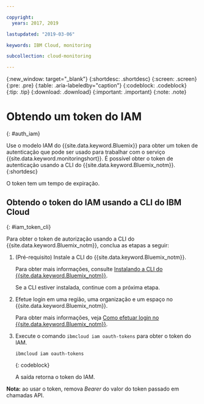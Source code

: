 ```yaml
---

copyright:
  years: 2017, 2019

lastupdated: "2019-03-06"

keywords: IBM Cloud, monitoring

subcollection: cloud-monitoring

---
```


{:new_window: target="_blank"}
{:shortdesc: .shortdesc}
{:screen: .screen}
{:pre: .pre}
{:table: .aria-labeledby="caption"}
{:codeblock: .codeblock}
{:tip: .tip}
{:download: .download}
{:important: .important}
{:note: .note}


# Obtendo um token do IAM
{: #auth_iam}

Use o modelo IAM do {{site.data.keyword.Bluemix}} para obter um token de autenticação que pode ser usado para trabalhar com o serviço {{site.data.keyword.monitoringshort}}. É possível obter o token de autenticação usando a CLI do {{site.data.keyword.Bluemix_notm}}.
{:shortdesc}

O token tem um tempo de expiração. 

## Obtendo o token do IAM usando a CLI do IBM Cloud 
{: #iam_token_cli}

Para obter o token de autorização usando a CLI do {{site.data.keyword.Bluemix_notm}}, conclua as etapas a seguir:

1. (Pré-requisito) Instale a CLI do {{site.data.keyword.Bluemix_notm}}.

   Para obter mais informações, consulte [Instalando a CLI do {{site.data.keyword.Bluemix_notm}}](/docs/services/cloud-monitoring/qa?topic=cloud-monitoring-cli_qa#cli_qa).
   
   Se a CLI estiver instalada, continue com a próxima etapa.
    
2. Efetue login em uma região, uma organização e um espaço no {{site.data.keyword.Bluemix_notm}}. 

    Para obter mais informações, veja [Como efetuar login no {{site.data.keyword.Bluemix_notm}}](/docs/services/cloud-monitoring/qa?topic=cloud-monitoring-cli_qa#login).
	
3. Execute o comando `ibmcloud iam oauth-tokens` para obter o token do IAM.

    ```
	ibmcloud iam oauth-tokens
	```
	{: codeblock}
	
	A saída retorna o token do IAM.

**Nota:** ao usar o token, remova *Bearer* do valor do token passado em chamadas API.
		



	

	
	
	
	
	
	
